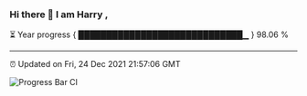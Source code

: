 ### Hi there 👋 I am Harry , 

⏳ Year progress { █████████████████████████████▁ } 98.06 %

---

⏰ Updated on Fri, 24 Dec 2021 21:57:06 GMT

![Progress Bar CI](https://github.com/duykhang68/duykhang68/workflows/Progress%20Bar%20CI/badge.svg)
